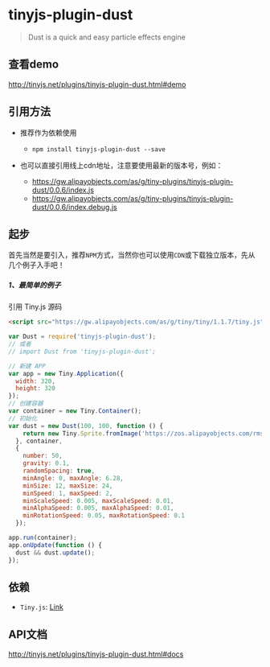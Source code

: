 # tinyjs-plugin-dust

> Dust is a quick and easy particle effects engine

## 查看demo

http://tinyjs.net/plugins/tinyjs-plugin-dust.html#demo

## 引用方法

- 推荐作为依赖使用

  - `npm install tinyjs-plugin-dust --save`

- 也可以直接引用线上cdn地址，注意要使用最新的版本号，例如：

  - https://gw.alipayobjects.com/as/g/tiny-plugins/tinyjs-plugin-dust/0.0.6/index.js
  - https://gw.alipayobjects.com/as/g/tiny-plugins/tinyjs-plugin-dust/0.0.6/index.debug.js

## 起步
首先当然是要引入，推荐`NPM`方式，当然你也可以使用`CDN`或下载独立版本，先从几个例子入手吧！

##### 1、最简单的例子

引用 Tiny.js 源码
``` html
<script src="https://gw.alipayobjects.com/as/g/tiny/tiny/1.1.7/tiny.js"></script>
```
``` js
var Dust = require('tinyjs-plugin-dust');
// 或者
// import Dust from 'tinyjs-plugin-dust';

// 新建 APP
var app = new Tiny.Application({
  width: 320,
  height: 320
});
// 创建容器
var container = new Tiny.Container();
// 初始化
var dust = new Dust(100, 100, function () {
    return new Tiny.Sprite.fromImage('https://zos.alipayobjects.com/rmsportal/KKKOcfaEECkqrXFOBYIa.png')
  }, container,
  {
    number: 50,
    gravity: 0.1,
    randomSpacing: true,
    minAngle: 0, maxAngle: 6.28,
    minSize: 12, maxSize: 24,
    minSpeed: 1, maxSpeed: 2,
    minScaleSpeed: 0.005, maxScaleSpeed: 0.01,
    minAlphaSpeed: 0.005, maxAlphaSpeed: 0.01,
    minRotationSpeed: 0.05, maxRotationSpeed: 0.1
  });

app.run(container);
app.onUpdate(function () {
  dust && dust.update();
});
```

## 依赖
- `Tiny.js`: [Link](http://tinyjs.net/api)

## API文档

http://tinyjs.net/plugins/tinyjs-plugin-dust.html#docs
